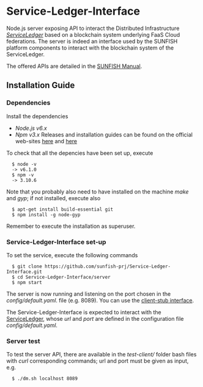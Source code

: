 # Service-Ledger-Interface

Node.js server exposing API to interact the Distributed Infrastructure [*ServiceLedger*](https://github.com/sunfish-prj/Service-Ledger/) based on a blockchain system underlying FaaS Cloud federations. The server is indeed an interface used by the SUNFISH platform components to interact with the blockchain system of the ServiceLedger. 

The offered APIs are detailed in the [SUNFISH Manual](http://sunfish-platform-docs.readthedocs.io/en/latest/). 

## Installation Guide

### Dependencies 

Install the dependencies 
- *Node.js v6.x*
- *Npm v3.x*
Releases and installation guides can be found on the official web-sites [here](https://nodejs.org) and [here](https://www.npmjs.com/) 

To check that all the depencies have been set up, execute
```
  $ node -v
  -> v6.1.0
  $ npm -v
  -> 3.10.6
```

Note that you probably also need to have installed on the machine *make* and *gyp*; if not installed, execute also
```
  $ apt-get install build-essential git
  $ npm install -g node-gyp 
```

Remember to execute the installation as superuser.


### Service-Ledger-Interface set-up

To set the service, execute the following commands
``` 
  $ git clone https://github.com/sunfish-prj/Service-Ledger-Interface.git
  $ cd Service-Ledger-Interface/server
  $ npm start
```
The server is now running and listening on the port chosen in the *config/default.yaml*. file (e.g. 8089). You can use the [client-stub interface](http://localhost:8089/docs).  

The Service-Ledger-Interface is expected to interact with the [ServiceLedger](https://github.com/sunfish-prj/Service-Ledger/), whose *url* and *port* are defined in the configuration file *config/default.yaml*.

### Server test

To test the server API, there are available in the *test-client/* folder bash files with *curl* corresponding commands; url and port must be given as input, e.g. 
```
  $ ./dm.sh localhost 8089
```



